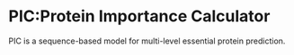 # PIC:Protein Importance Calculator
PIC is a sequence-based model for multi-level essential protein prediction. 
